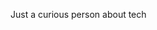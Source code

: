 Just a curious person about tech

<!---
lefrandbima/lefrandbima is a ✨ special ✨ repository because its `README.md` (this file) appears on your GitHub profile.
You can click the Preview link to take a look at your changes.
--->
